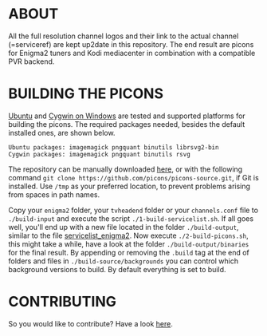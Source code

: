 ABOUT
=====

All the full resolution channel logos and their link to the actual channel (=serviceref) are kept up2date in this repository. The end result are picons for Enigma2 tuners and Kodi mediacenter in combination with a compatible PVR backend.

BUILDING THE PICONS
===================

[Ubuntu](http://www.ubuntu.com/download) and [Cygwin on Windows](https://cygwin.com/install.html) are tested and supported platforms for building the picons. The required packages needed, besides the default installed ones, are shown below.

```
Ubuntu packages: imagemagick pngquant binutils librsvg2-bin
Cygwin packages: imagemagick pngquant binutils rsvg
```

The repository can be manually downloaded [here](https://github.com/picons/picons-source/archive/master.zip), or with the following command `git clone https://github.com/picons/picons-source.git`, if Git is installed. Use `/tmp` as your preferred location, to prevent problems arising from spaces in path names.

Copy your `enigma2` folder, your `tvheadend` folder or your `channels.conf` file to `./build-input` and execute the script `./1-build-servicelist.sh`. If all goes well, you'll end up with a new file located in the folder `./build-output`, similar to the file [servicelist_enigma2](https://gist.github.com/picons/c301a97d070797eb64b9). Now execute `./2-build-picons.sh`, this might take a while, have a look at the folder `./build-output/binaries` for the final result. By appending or removing the `.build` tag at the end of folders and files in `./build-source/backgrounds` you can control which background versions to build. By default everything is set to build.

CONTRIBUTING
============

So you would like to contribute? Have a look [here](https://github.com/picons/picons-source/blob/master/CONTRIBUTING.md).
